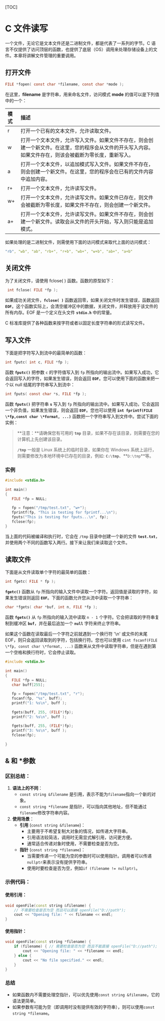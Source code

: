 [TOC]

# C 文件读写

一个文件，无论它是文本文件还是二进制文件，都是代表了一系列的字节。C 语言不仅提供了访问顶层的函数，也提供了底层（OS）调用来处理存储设备上的文件。本章将讲解文件管理的重要调用。

## 打开文件


```c
FILE *fopen( const char *filename, const char *mode );
```

在这里，**filename** 是字符串，用来命名文件，访问模式 **mode** 的值可以是下列值中的一个：

| 模式 | 描述                                                         |
| :--- | :----------------------------------------------------------- |
| r    | 打开一个已有的文本文件，允许读取文件。                       |
| w    | 打开一个文本文件，允许写入文件。如果文件不存在，则会创建一个新文件。在这里，您的程序会从文件的开头写入内容。如果文件存在，则该会被截断为零长度，重新写入。 |
| a    | 打开一个文本文件，以追加模式写入文件。如果文件不存在，则会创建一个新文件。在这里，您的程序会在已有的文件内容中追加内容。 |
| r+   | 打开一个文本文件，允许读写文件。                             |
| w+   | 打开一个文本文件，允许读写文件。如果文件已存在，则文件会被截断为零长度，如果文件不存在，则会创建一个新文件。 |
| a+   | 打开一个文本文件，允许读写文件。如果文件不存在，则会创建一个新文件。读取会从文件的开头开始，写入则只能是追加模式。 |

如果处理的是二进制文件，则需使用下面的访问模式来取代上面的访问模式：

```yaml
"rb", "wb", "ab", "rb+", "r+b", "wb+", "w+b", "ab+", "a+b"
```

## 关闭文件

为了关闭文件，请使用 fclose( ) 函数。函数的原型如下：

```c
 int fclose( FILE *fp );
```

如果成功关闭文件，**`fclose( )`** 函数返回零，如果关闭文件时发生错误，函数返回 **`EOF`**。这个函数实际上，会清空缓冲区中的数据，关闭文件，并释放用于该文件的所有内存。EOF 是一个定义在头文件 **`stdio.h`** 中的常量。

C 标准库提供了各种函数来按字符或者以固定长度字符串的形式读写文件。

## 写入文件

下面是把字符写入到流中的最简单的函数：

```c
int fputc( int c, FILE *fp );
```

函数 **`fputc()`** 把参数 `c` 的字符值写入到 `fp` 所指向的输出流中。如果写入成功，它会返回写入的字符，如果发生错误，则会返回 **`EOF`**。您可以使用下面的函数来把一个以 null 结尾的字符串写入到流中：

```c
int fputs( const char *s, FILE *fp );
```

函数 **`fputs()`** 把字符串 **`s`** 写入到 `fp` 所指向的输出流中。如果写入成功，它会返回一个非负值，如果发生错误，则会返回 **`EOF`**。您也可以使用 **`int fprintf(FILE \*fp,const char \*format, ...)`** 函数把一个字符串写入到文件中。尝试下面的实例：

> **注意：**请确保您有可用的 **`tmp`** 目录，如果不存在该目录，则需要在您的计算机上先创建该目录。
>
> **`/tmp`** 一般是 Linux 系统上的临时目录，如果你在 Windows 系统上运行，则需要修改为本地环境中已存在的目录，例如: **`C:\tmp`**、**`D:\tmp`**等。

### 实例

```c
#include <stdio.h>
 
int main()
{
   FILE *fp = NULL;
 
   fp = fopen("/tmp/test.txt", "w+");
   fprintf(fp, "This is testing for fprintf...\n");
   fputs("This is testing for fputs...\n", fp);
   fclose(fp);
}
```



当上面的代码被编译和执行时，它会在 `/tmp` 目录中创建一个新的文件 **`test.txt`**，并使用两个不同的函数写入两行。接下来让我们来读取这个文件。

## 读取文件

下面是从文件读取单个字符的最简单的函数：

```c++
int fgetc( FILE * fp );
```

**`fgetc()`** 函数从 `fp` 所指向的输入文件中读取一个字符。返回值是读取的字符，如果发生错误则返回 **`EOF`**。下面的函数允许您从流中读取一个字符串：

```c++
char *fgets( char *buf, int n, FILE *fp );
```

函数 **`fgets()`** 从 `fp` 所指向的输入流中读取 `n - 1` 个字符。它会把读取的字符串复制到缓冲区 **`buf`**，并在最后追加一个 **`null`** 字符来终止字符串。

如果这个函数在读取最后一个字符之前就遇到一个换行符 '\n' 或文件的末尾 EOF，则只会返回读取到的字符，包括换行符。您也可以使用 `cint fscanf(FILE \*fp, const char \*format, ...)` 函数来从文件中读取字符串，但是在遇到第一个空格和换行符时，它会停止读取。

```c++
#include <stdio.h>
 
int main()
{
   FILE *fp = NULL;
   char buff[255];
 
   fp = fopen("/tmp/test.txt", "r");
   fscanf(fp, "%s", buff);
   printf("1: %s\n", buff );
 
   fgets(buff, 255, (FILE*)fp);
   printf("2: %s\n", buff );
   
   fgets(buff, 255, (FILE*)fp);
   printf("3: %s\n", buff );
   fclose(fp);
 
}
```





## & 和 *参数
### 区别总结：

1. **语法上的不同**：
   - `const string &filename` 是引用，表示不能为`filename`指向一个新的对象。
   - `const string *filename` 是指针，可以指向其他地址，但不能通过`filename`修改字符串内容。
2. **使用场景**：
   - **引用** (`const string &filename`)：
     - 主要用于不希望复制大对象的情况，如传递大字符串。
     - 引用语法较简洁，调用时无需显式解引用，访问更方便。
     - 通常适合传递对象时使用，不需要检查是否为空。
   - **指针** (`const string *filename`)：
     - 当需要传递一个可能为空的参数时可以使用指针。调用者可以传递`nullptr`来表示没有提供字符串。
     - 使用时要检查是否为空，例如`if (filename != nullptr)`。

### 示例代码：

#### 使用引用：

```c++
void openFile(const string &filename) {
    // 不需要检查是否为空 而且可以直接 openFile("D://path");
    cout << "Opening file: " << filename << endl;
}
```

#### 使用指针：

```c++
void openFile(const string *filename) {
    if (filename) { // 需要检查是否为空 而且不能直接 openFile("D://path");
        cout << "Opening file: " << *filename << endl;
    } else {
        cout << "No file specified." << endl;
    }
}
```

### 总结

- 如果函数内不需要处理空指针，可以优先使用`const string &filename`，它的语法更简单。
- 如果参数有可能为空（即调用时没有提供有效的字符串），则可以使用`const string *filename`。